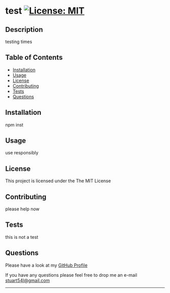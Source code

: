 #  test  [![License: MIT](https://img.shields.io/badge/License-MIT-yellow.svg)](https://opensource.org/licenses/MIT)

  ## Description
  
  testing times
  

  ## Table of Contents
  
  * [Installation](#installation)
  * [Usage](#usage)
  * [License](#license)
  * [Contributing](#contributing)
  * [Tests](#tests)
  * [Questions](#questions)

  ## Installation
  
  npm inst
  
  
  ## Usage 
  
  use responsibly
  

  ## License
  
  This project is licensed under the The MIT License
  
  
  ## Contributing
  
  please help now
  
  
  ## Tests
  
  this is not a test
  

  ## Questions

  Please have a look at my [GitHub Profile](https://github.com/stuart540/)

  If you have any questions please feel free to drop me an e-mail <stuart54l@gmail.com>


  ---